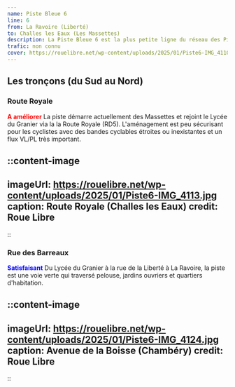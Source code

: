 ```yaml
---
name: Piste Bleue 6
line: 6
from: La Ravoire (Liberté)
to: Challes les Eaux (Les Massettes)
description: La Piste Bleue 6 est la plus petite ligne du réseau des Pistes Bleues. Elle permet de rejoindre le Lycée du Granier et devrait à terme relier Médipôle.
trafic: non connu
cover: https://rouelibre.net/wp-content/uploads/2025/01/Piste6-IMG_4110.jpg
---
```


## Les tronçons (du Sud au Nord)

### Route Royale
<span style="color:red;font-weight:bold">A améliorer</span> La piste démarre actuellement des Massettes et rejoint le Lycée du Granier via la la Route Royale (RD5). L'aménagement est peu sécurisant pour les cyclistes avec des bandes cyclables étroites ou inexistantes et un flux VL/PL très important.

::content-image
---
imageUrl: https://rouelibre.net/wp-content/uploads/2025/01/Piste6-IMG_4113.jpg
caption: Route Royale (Challes les Eaux)
credit: Roue Libre
---
::

### Rue des Barreaux
<span style="color:blue;font-weight:bold">Satisfaisant</span> Du Lycée du Granier à la rue de la Liberté à La Ravoire, la piste est une voie verte qui traversé pelouse, jardins ouvriers et quartiers d'habitation.

::content-image
---
imageUrl: https://rouelibre.net/wp-content/uploads/2025/01/Piste6-IMG_4124.jpg
caption: Avenue de la Boisse (Chambéry)
credit: Roue Libre
---
::